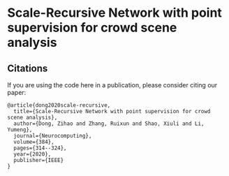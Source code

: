 # Scale-Recursive Network with point supervision for crowd scene analysis


## Citations

If you are using the code here in a publication, please consider citing our paper:

    @article{dong2020scale-recursive,
      title={Scale-Recursive Network with point supervision for crowd scene analysis},
      author={Dong, Zihao and Zhang, Ruixun and Shao, Xiuli and Li, Yumeng},
      journal={Neurocomputing},
      volume={384},
      pages={314--324},
      year={2020},
      publisher={IEEE}
    }
